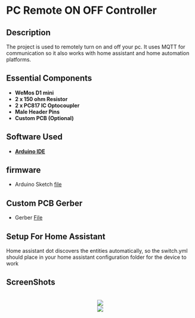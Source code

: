 

<h1>PC Remote ON OFF Controller</h1> 


<h2>Description</h2>
The project is used to remotely turn on and off your pc. It uses MQTT for communication so it also works with home assistant and home automation platforms.
<h2>Essential Components</h2>

- <b>WeMos D1 mini</b> 
- <b>2 x 150 ohm Resistor</b>
- <b>2 x PC817 IC Optocoupler </b>
- <b>Male Header Pins</b>
- <b>Custom PCB (Optional)</b>






<h2>Software  Used </h2>

- <b>[Arduino IDE](https://www.arduino.cc/en/software)</b>



 <h2>firmware </h2>

   - Arduino Sketch [file](https://github.com/delta010/PC-Remote-ON_OFF-Controll/blob/main/pcmcu.ino)

 

<h2>Custom PCB Gerber</h2>
  
   -  Gerber [File](https://github.com/delta010/PC-Remote-ON_OFF-Controll/blob/main/pcpowerwifi.zip)

<h2>Setup For Home Assistant</h2>

   Home assistant dot discovers the entities automatically, so the switch.yml should place in your home assistant configuration folder for the device to work 
 
<h2>ScreenShots</h2> 

<p align="center">
 <br/>
<img src="https://github.com/delta010/PC-Remote-ON_OFF-Controll/assets/29528880/97a3cd97-1164-46bf-bf81-2cf73cbf5fa1" />
<br />


<img src="https://github.com/delta010/PC-Remote-ON_OFF-Controll/assets/29528880/4c1710f2-741e-413b-b12d-1aaa8dc4a9df"/>
<br />
<br />


</p>

<!--
 ```diff
- text in red
+ text in green
! text in orange
# text in gray
@@ text in purple (and bold)@@
```
--!>


